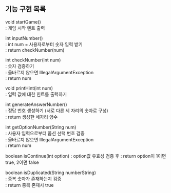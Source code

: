 ## 기능 구현 목록
void startGame()  
: 게임 시작 멘트 출력  

int inputNumber()  
: int num = 사용자로부터 숫자 입력 받기  
: return checkNumber(num)  

int checkNumber(int num)  
: 숫자 검증하기  
: 올바르지 않으면 IllegalArgumentException  
: return num  
 
void printHint(int num)  
: 입력 값에 대한 힌트를 출력하기  

int generateAnswerNumber()  
: 정답 번호 생성하기 (서로 다른 세 자리의 숫자로 구성)   
: return 생성한 세자리 양수 

int getOptionNumber(String num)  
: 사용자 입력으로부터 옵션 선택 번호 검증  
: 올바르지 않으면 IllegalArgumentException  
: return num  

boolean isContinue(int option)
: option값 유효성 검증 후
: return option이 1이면 true, 2이면 false

boolean isDuplicated(String numberString)  
: 중복 숫자가 존재하는지 검증  
: return 중복 존재시 true  
